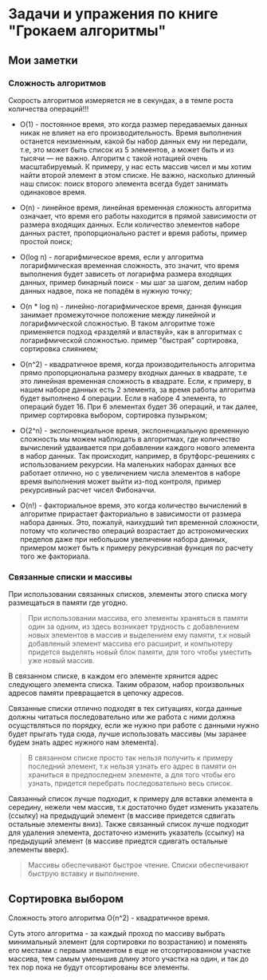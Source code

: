 # Задачи и упражения по книге "Грокаем алгоритмы"

## Мои заметки

### Сложность алгоритмов

Скорость алгоритмов измеряется не в секундах, а в темпе роста количества операций!!!

- O(1) - постоянное время, это когда размер передаваемых данных никак не влияет на его производительность. Время выполнения останется неизменным, какой бы набор данных ему ни передали, т.е, это может быть список из 5 элементов, а может быть и из тысячи — не важно. Алгоритм с такой нотацией очень масштабируемый. К примеру, у нас есть массив чисел и мы хотим найти второй элемент в этом списке. Не важно, насколько длинный наш список: поиск второго элемента всегда будет занимать одинаковое время.

- O(n) - линейное время, линейная временная сложность алгоритма означает, что время его работы находится в прямой зависимости от размера входящих данных. Если количество элементов наборе данных растет, пропорционально растет и время работы, пример простой поиск;

- O(log n) - логарифмическое время, если у алгоритма логарифмическая временная сложность, это значит, что время выполнения будет зависеть от логарифма размера входящих данных, пример бинарный поиск - мы шаг за шагом, делим набор данных надвое, пока не попадём в нужную точку;

- O(n * log n) - линейно-логарифмическое время, данная функция занимает промежуточное положение между линейной и логарифмической сложностью. В таком алгоритме тоже применяется подход «разделяй и властвуй», как в алгоритмах с логарифмической сложностью. пример "быстрая" сортировка, сортировка слиянием;

- O(n^2) - квадратичное время, когда производительность алгоритма прямо пропорциональна размеру входных данных в квадрате, т.е это линейная временная сложность в квадрате. Если, к примеру, в нашем наборе данных есть 2 элемента, за время работы алгоритма будет выполнено 4 операции. Если в наборе 4 элемента, то операций будет 16. При 6 элементах будет 36 операций, и так далее, пример сортировка выбором, сортировка пузырьком;

- O(2^n) - экспоненциальное время, экспоненциальную временную сложность мы можем наблюдать в алгоритмах, где количество вычислений удваивается при добавлении каждого нового элемента в набор данных. Так происходит, например, в брутфорс-решениях с использованием рекурсии. На маленьких наборах данных все работает отлично, но с увеличением числа элементов в наборе время выполнения может выйти из-под контроля, пример рекурсивный расчет чисел Фибоначчи.

- O(n!) - факториальное время, это когда количество вычислений в алгоритме прирастает факториально в зависимости от размера набора данных. Это, пожалуй, наихудший тип временной сложности, потому что количество операций возрастает до астрономических пределов даже при небольшом увеличении набора данных, примером может быть к примеру рекурсивная функция по расчету того же факториала.

### Связанные списки и массивы

При использовании связанных списков, элементы этого списка могу размещаться в памяти где угодно.

> При использовании массива, его элементы храняться в памяти один за одним, из здесь возникает трудность
> с добавлением новых элементов в массив и выделением ему памяти, т.к новый добавленый элемент массива его 
> расширит, и компьютеру придется выделять новый блок памяти, для того чтобы уместить уже новый массив. 

В связанном списке, в каждом его элементе хрянится адрес следующего элемента списка. Таким образом,
набор произвольных адресов памяти превращается в цепочку адресов.

Связанные списки отлично подходят в тех ситуациях, когда данные должны читаться последовательно или же работа
с ними должна осущствляться по порядку, если же нужно при работе с данными нужно будет прыгать туда сюда, лучше использовать
массивы (мы заранее будем знать адрес нужного нам элемента).

> В связанном списке просто так нельзя получить к примеру последний элемент, т.к нельзя узнать его адрес в памяти
> он храниться в предпоследнем элементе, а для того чтобы его узнать, придется перебрать последовательно весь список.

Связанный список лучше подходит, к примеру для вставки элемента в середину, нежели чем массив, т.к достаточно будет
изменить указатель (ссылку) на предыдущий элемент (в массиве приедется сдвигать остальные элементы вниз).
Также связанный список лучше подходит для удаления элемента, достаточно изменить указатель (ссылку) на предыдущий элемент
(в массиве приедтся сдивгать остальные элементы вверх).

> Массивы обеспечивают быстрое чтение.
> Списки обеспечивают быструю вставку и выполнение.

## Сортировка выбором

Сложность этого алгоритма O(n^2) - квадратичное время.

Суть этого алгоритма - за каждый проход по массиву выбрать минимальный элемент (для сортировки по возрастанию) и поменять его местами с первым элементом в еще не отсортированном участке массива, тем самым уменьшив длину этого участка на один, и так до тех пор пока не будут отсортированы все элементы.